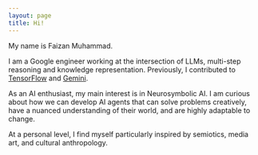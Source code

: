 ```yaml
---
layout: page
title: Hi!
---
```


<div class="hero inner">
    <p class="hero-text">
    My name is Faizan Muhammad.
	</p>
    <p></p>
    <p class="hero-text">
    I am a Google engineer working at the intersection of LLMs, multi-step reasoning and knowledge representation. Previously, I contributed to <a href="https://www.tensorflow.org/">TensorFlow</a> and <a href="https://goo.gle/GeminiPaper">Gemini</a>. 
    </p>
	<p></p>
    <p class="hero-text">
    As an AI enthusiast, my main interest is in Neurosymbolic AI. I am curious about how we can develop AI agents that can solve problems creatively, have a nuanced understanding of their world, and are highly adaptable to change.
    </p>
    <p></p>
    <p class="hero-text">
    At a personal level, I find myself particularly inspired by semiotics, media art, and cultural anthropology.
    </p>

</div>  
